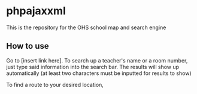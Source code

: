 # phpajaxxml
This is the repository for the OHS school map and search engine

## How to use 
Go to [insert link here]. 
To search up a teacher's name or a room number, just type said information into the search bar. The results will show up automatically (at least two characters must be inputted for results to show)

To find a route to your desired location, 
